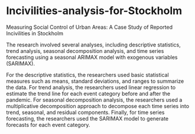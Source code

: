 # Incivilities-analysis-for-Stockholm
Measuring Social Control of Urban Areas: A Case Study of Reported Incivilities in Stockholm

The research involved several analyses, including descriptive statistics, trend analysis, seasonal decomposition analysis, and time series forecasting using a seasonal ARIMAX model with exogenous variables (SARIMAX).

For the descriptive statistics, the researchers used basic statistical measures such as means, standard deviations, and ranges to summarize the data. For trend analysis, the researchers used linear regression to estimate the trend line for each event category before and after the pandemic. For seasonal decomposition analysis, the researchers used a multiplicative decomposition approach to decompose each time series into trend, seasonal, and residual components. Finally, for time series forecasting, the researchers used the SARIMAX model to generate forecasts for each event category.
